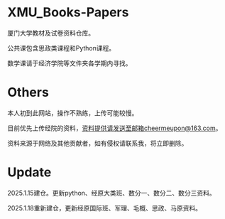 
# XMU_Books-Papers
厦门大学教材及试卷资料仓库。

公共课包含思政类课程和Python课程。

数学课请于经济学院等文件夹各学期内寻找。

# Others
本人初到此网站，操作不熟练，上传可能较慢。

目前优先上传经院的资料，资料提供请发送至邮箱cheermeupon@163.com。

资料来源于网络及其他贡献者，如有侵权请联系我，将立即删除。

# Update
2025.1.15建仓。更新python、经原大类班、数分一、数分二、数分三资料。

2025.1.18重新建仓，更新经原国际班、军理、毛概、思政、马原资料。

